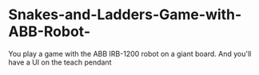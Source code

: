 # Snakes-and-Ladders-Game-with-ABB-Robot-
You play a game with the ABB IRB-1200 robot on a giant board. And you'll have a UI on the teach pendant 
